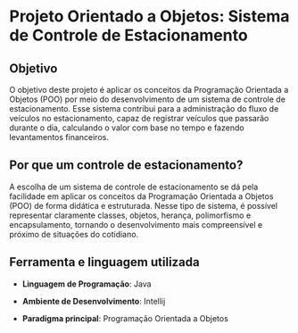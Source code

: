# Projeto Orientado a Objetos: Sistema de Controle de Estacionamento

## Objetivo

O objetivo deste projeto é aplicar os conceitos da Programação Orientada a Objetos (POO) por meio do desenvolvimento de um sistema de controle de estacionamento. Esse sistema contribui para a administração do fluxo de veículos no estacionamento, capaz de registrar veículos que passarão durante o dia, calculando o valor com base no tempo e fazendo levantamentos financeiros.

## Por que um controle de estacionamento?

A escolha de um sistema de controle de estacionamento se dá pela facilidade em aplicar os conceitos da Programação Orientada a Objetos (POO) de forma didática e estruturada. Nesse tipo de sistema, é possível representar claramente classes, objetos, herança, polimorfismo e encapsulamento, tornando o desenvolvimento mais compreensível e próximo de situações do cotidiano.

## Ferramenta e linguagem utilizada

- **Linguagem de Programação**: Java

- **Ambiente de Desenvolvimento**: Intellij

- **Paradigma principal**: Programação Orientada a Objetos





